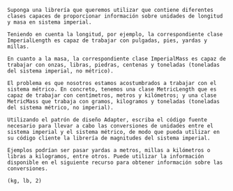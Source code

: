    Suponga una librería que queremos utilizar que contiene diferentes clases capaces de proporcionar información sobre unidades de longitud y masa en sistema imperial. 
    
    Teniendo en cuenta la longitud, por ejemplo, la correspondiente clase ImperialLength es capaz de trabajar con pulgadas, pies, yardas y millas. 
    
    En cuanto a la masa, la correspondiente clase ImperialMass es capaz de trabajar con onzas, libras, piedras, centenas y toneladas (toneladas del sistema imperial, no métrico). 
    
    El problema es que nosotros estamos acostumbrados a trabajar con el sistema métrico. En concreto, tenemos una clase MetricLength que es capaz de trabajar con centímetros, metros y kilómetros; y una clase MetricMass que trabaja con gramos, kilogramos y toneladas (toneladas del sistema métrico, no imperial). 
    
    Utilizando el patrón de diseño Adapter, escriba el código fuente necesario para llevar a cabo las conversiones de unidades entre el sistema imperial y el sistema métrico, de modo que pueda utilizar en su código cliente la librería de magnitudes del sistema imperial. 
    
    Ejemplos podrían ser pasar yardas a metros, millas a kilómetros o libras a kilogramos, entre otros. Puede utilizar la información disponible en el siguiente recurso para obtener información sobre las conversiones.

    (kg, lb, 2)